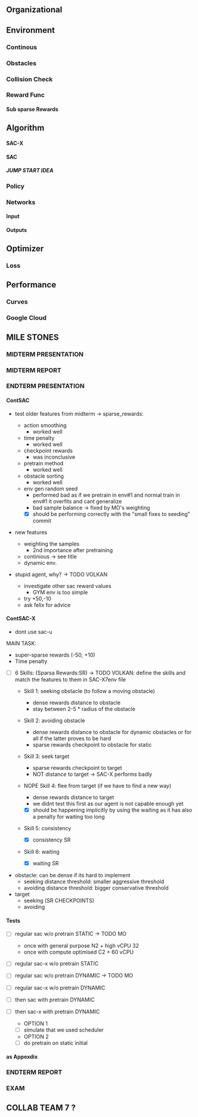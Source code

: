 
## Organizational

## Environment

### Continous
### Obstacles

### Collision Check


### Reward Func

#### Sub sparse Rewards
  
## Algorithm
#### SAC-X


#### SAC


##### JUMP START IDEA

### Policy
### Networks
#### Input

#### Outputs

## Optimizer 
### Loss
## Performance 

### Curves 


### Google Cloud 


## MILE STONES



### MIDTERM PRESENTATION

### MIDTERM REPORT


### ENDTERM PRESENTATION

#### ContSAC
- test older features from midterm -> sparse_rewards:
  - action smoothing
    - worked well 
  - time penalty
    - worked well
  - checkpoint rewards
    - was inconclusive
  - pretrain method
    - worked well
  - obstacle sorting
    - worked well 
  - env gen random seed
    - performed bad as if we pretrain in env#1 and normal train in env#1 it overfits and cant generalize
    - bad sample balance -> fixed by MO's weighting
    - [X] should be performing correctly with the "small fixes to seeding" commit

- new features
  - weighting the samples 
    - 2nd importance after pretraining  
  - continious -> see title
  - dynamic env.

- stupid agent, why? -> TODO VOLKAN
  - investigate other sac reward values
    - GYM env is too simple
  - try +50,-10
  - ask felix for advice

#### ContSAC-X

- dont use sac-u

MAIN TASK:
- super-sparse rewards (-50, +10)
- Time penalty

- [ ] 6 Skills: (Sparsa Rewards:SR)  -> TODO VOLKAN: define the skills and match the features to them in SAC-X7env file

  - Skill 1: seeking obstacle (to follow a moving obstacle)
    - dense rewards distance to obstacle
    - stay between 2-5 * radius of the obstacle

  - Skill 2: avoiding obstacle 
    - dense rewards distance to obstacle for dynamic obstacles or for all if the latter proves to be hard
    - sparse rewards checkpoint to obstacle for static
  
  - Skill 3: seek target 
    - sparse rewards checkpoint to target
    - NOT distance to target -> SAC-X performs badly
  
  - NOPE Skill 4: flee from target (if we have to find a new way)
    - dense rewards distance to target
    - we didnt test this first as our agent is not capable enough yet 
    - [X] should be happening implicitly by using the waiting as it has also a penalty for waiting too long
 
  - Skill 5: consistency 
    - [X] consistency SR 
 
  - Skill 6: waiting 
    - [X] waiting SR 

- obstacle: can be dense if its hard to implement 
  - seeking distance threshold: smaller aggressive threshold
  - avoiding distance threshold: bigger conservative threshold
- target 
  - seeking (SR CHECKPOINTS)
  - avoiding

#### Tests
- [ ] regular sac w/o pretrain STATIC -> TODO MO
  - once with general purpose N2 + high vCPU 32
  - once with compute optimised C2 + 60 vCPU
- [ ] regular sac-x w/o pretrain STATIC 

- [ ] regular sac w/o pretrain DYNAMIC -> TODO MO
- [ ] regular sac-x w/o pretrain DYNAMIC

- [ ] then sac with pretrain DYNAMIC
- [ ] then sac-x with pretrain DYNAMIC
  - OPTION 1
  - [ ] simulate that we used scheduler
  - OPTION 2
  - [ ] do pretrain on static initial 

#### as Appexdix

### ENDTERM REPORT


### EXAM


## COLLAB TEAM 7 ?

